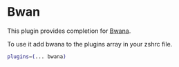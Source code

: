 # Bwan

This plugin provides completion for [Bwana](https://www.bruji.com/bwana/).

To use it add bwana to the plugins array in your zshrc file.

```bash
plugins=(... bwana)
```
